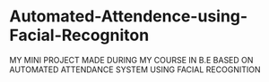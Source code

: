 # Automated-Attendence-using-Facial-Recogniton
MY MINI PROJECT MADE DURING MY COURSE IN B.E BASED ON AUTOMATED ATTENDANCE SYSTEM USING FACIAL RECOGNITION
